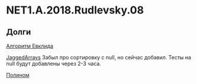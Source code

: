# NET1.A.2018.Rudlevsky.08

## Долги

[Алгоритм Евклида](https://github.com/rudlevsky/NET1.A.2018.Rudlevsky.04/blob/master/NodAlgorithms/NodAlgorithms/NodSearcher.cs)

[JaggedArrays](https://github.com/rudlevsky/NET1.A.2018.Rudlevsky.07/tree/master/JaggedArrays/JaggedArrays)
Забыл про сортировку с null, но сейчас добавил. Тесты на null будут добавлены через 2-3 часа.

[Полином](https://github.com/rudlevsky/NET1.A.2018.Rudlevsky.05/tree/master/PolynomOperations)